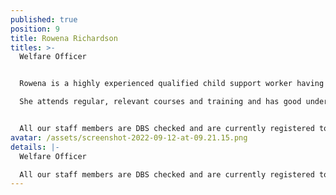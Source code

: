```yaml
---
published: true
position: 9
title: Rowena Richardson
titles: >-
  Welfare Officer


  Rowena is a highly experienced qualified child support worker having worked with school aged children and their families for more than 12 years in this sector.

  She attends regular, relevant courses and training and has good understanding with the ‘keeping children safe in education’ and child protection policies.


  All our staff members are DBS checked and are currently registered to the BG.
avatar: /assets/screenshot-2022-09-12-at-09.21.15.png
details: |-
  Welfare Officer

  All our staff members are DBS checked and are currently registered to the BG.
---
```

